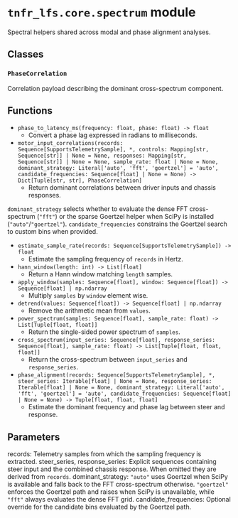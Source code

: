 # `tnfr_lfs.core.spectrum` module
Spectral helpers shared across modal and phase alignment analyses.

## Classes
### `PhaseCorrelation`
Correlation payload describing the dominant cross-spectrum component.

## Functions
- `phase_to_latency_ms(frequency: float, phase: float) -> float`
  - Convert a phase lag expressed in radians to milliseconds.
- `motor_input_correlations(records: Sequence[SupportsTelemetrySample], *, controls: Mapping[str, Sequence[str]] | None = None, responses: Mapping[str, Sequence[str]] | None = None, sample_rate: float | None = None, dominant_strategy: Literal['auto', 'fft', 'goertzel'] = 'auto', candidate_frequencies: Sequence[float] | None = None) -> Dict[Tuple[str, str], PhaseCorrelation]`
  - Return dominant correlations between driver inputs and chassis responses.

``dominant_strategy`` selects whether to evaluate the dense FFT
cross-spectrum (``"fft"``) or the sparse Goertzel helper when SciPy is
installed (``"auto"``/``"goertzel"``). ``candidate_frequencies`` constrains
the Goertzel search to custom bins when provided.
- `estimate_sample_rate(records: Sequence[SupportsTelemetrySample]) -> float`
  - Estimate the sampling frequency of ``records`` in Hertz.
- `hann_window(length: int) -> List[float]`
  - Return a Hann window matching ``length`` samples.
- `apply_window(samples: Sequence[float], window: Sequence[float]) -> Sequence[float] | np.ndarray`
  - Multiply ``samples`` by ``window`` element wise.
- `detrend(values: Sequence[float]) -> Sequence[float] | np.ndarray`
  - Remove the arithmetic mean from ``values``.
- `power_spectrum(samples: Sequence[float], sample_rate: float) -> List[Tuple[float, float]]`
  - Return the single-sided power spectrum of ``samples``.
- `cross_spectrum(input_series: Sequence[float], response_series: Sequence[float], sample_rate: float) -> List[Tuple[float, float, float]]`
  - Return the cross-spectrum between ``input_series`` and ``response_series``.
- `phase_alignment(records: Sequence[SupportsTelemetrySample], *, steer_series: Iterable[float] | None = None, response_series: Iterable[float] | None = None, dominant_strategy: Literal['auto', 'fft', 'goertzel'] = 'auto', candidate_frequencies: Sequence[float] | None = None) -> Tuple[float, float, float]`
  - Estimate the dominant frequency and phase lag between steer and response.

Parameters
----------
records:
    Telemetry samples from which the sampling frequency is extracted.
steer_series, response_series:
    Explicit sequences containing steer input and the combined chassis
    response.  When omitted they are derived from ``records``.
dominant_strategy:
    ``"auto"`` uses Goertzel when SciPy is available and falls back to the
    FFT cross-spectrum otherwise. ``"goertzel"`` enforces the Goertzel path
    and raises when SciPy is unavailable, while ``"fft"`` always evaluates
    the dense FFT grid.
candidate_frequencies:
    Optional override for the candidate bins evaluated by the Goertzel path.

